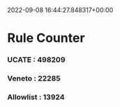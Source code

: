 2022-09-08 16:44:27.848317+00:00
# Rule Counter 
 ### UCATE : 498209

 ### Veneto : 22285

 ### Allowlist : 13924